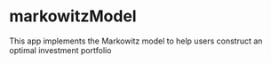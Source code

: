 # markowitzModel
This app implements the Markowitz model to help users construct an optimal investment portfolio
